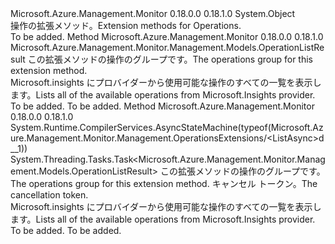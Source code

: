 <Type Name="OperationsExtensions" FullName="Microsoft.Azure.Management.Monitor.Management.OperationsExtensions">
  <TypeSignature Language="C#" Value="public static class OperationsExtensions" />
  <TypeSignature Language="ILAsm" Value=".class public auto ansi abstract sealed beforefieldinit OperationsExtensions extends System.Object" />
  <TypeSignature Language="DocId" Value="T:Microsoft.Azure.Management.Monitor.Management.OperationsExtensions" />
  <TypeSignature Language="VB.NET" Value="Public Module OperationsExtensions" />
  <TypeSignature Language="F#" Value="type OperationsExtensions = class" />
  <AssemblyInfo>
    <AssemblyName>Microsoft.Azure.Management.Monitor</AssemblyName>
    <AssemblyVersion>0.18.0.0</AssemblyVersion>
    <AssemblyVersion>0.18.1.0</AssemblyVersion>
  </AssemblyInfo>
  <Base>
    <BaseTypeName>System.Object</BaseTypeName>
  </Base>
  <Interfaces />
  <Docs>
    <summary>
            <span data-ttu-id="b9c92-101">操作の拡張メソッド。</span><span class="sxs-lookup"><span data-stu-id="b9c92-101">Extension methods for Operations.</span></span>
            </summary>
    <remarks>To be added.</remarks>
  </Docs>
  <Members>
    <Member MemberName="List">
      <MemberSignature Language="C#" Value="public static Microsoft.Azure.Management.Monitor.Management.Models.OperationListResult List (this Microsoft.Azure.Management.Monitor.Management.IOperations operations);" />
      <MemberSignature Language="ILAsm" Value=".method public static hidebysig class Microsoft.Azure.Management.Monitor.Management.Models.OperationListResult List(class Microsoft.Azure.Management.Monitor.Management.IOperations operations) cil managed" />
      <MemberSignature Language="DocId" Value="M:Microsoft.Azure.Management.Monitor.Management.OperationsExtensions.List(Microsoft.Azure.Management.Monitor.Management.IOperations)" />
      <MemberSignature Language="VB.NET" Value="&lt;Extension()&gt;&#xA;Public Function List (operations As IOperations) As OperationListResult" />
      <MemberSignature Language="F#" Value="static member List : Microsoft.Azure.Management.Monitor.Management.IOperations -&gt; Microsoft.Azure.Management.Monitor.Management.Models.OperationListResult" Usage="Microsoft.Azure.Management.Monitor.Management.OperationsExtensions.List operations" />
      <MemberType>Method</MemberType>
      <AssemblyInfo>
        <AssemblyName>Microsoft.Azure.Management.Monitor</AssemblyName>
        <AssemblyVersion>0.18.0.0</AssemblyVersion>
        <AssemblyVersion>0.18.1.0</AssemblyVersion>
      </AssemblyInfo>
      <ReturnValue>
        <ReturnType>Microsoft.Azure.Management.Monitor.Management.Models.OperationListResult</ReturnType>
      </ReturnValue>
      <Parameters>
        <Parameter Name="operations" Type="Microsoft.Azure.Management.Monitor.Management.IOperations" RefType="this" />
      </Parameters>
      <Docs>
        <param name="operations">
            <span data-ttu-id="b9c92-102">この拡張メソッドの操作のグループです。</span><span class="sxs-lookup"><span data-stu-id="b9c92-102">The operations group for this extension method.</span></span>
            </param>
        <summary>
            <span data-ttu-id="b9c92-103">Microsoft.insights にプロバイダーから使用可能な操作のすべての一覧を表示します。</span><span class="sxs-lookup"><span data-stu-id="b9c92-103">Lists all of the available operations from Microsoft.Insights provider.</span></span>
            </summary>
        <returns>To be added.</returns>
        <remarks>To be added.</remarks>
      </Docs>
    </Member>
    <Member MemberName="ListAsync">
      <MemberSignature Language="C#" Value="public static System.Threading.Tasks.Task&lt;Microsoft.Azure.Management.Monitor.Management.Models.OperationListResult&gt; ListAsync (this Microsoft.Azure.Management.Monitor.Management.IOperations operations, System.Threading.CancellationToken cancellationToken = null);" />
      <MemberSignature Language="ILAsm" Value=".method public static hidebysig class System.Threading.Tasks.Task`1&lt;class Microsoft.Azure.Management.Monitor.Management.Models.OperationListResult&gt; ListAsync(class Microsoft.Azure.Management.Monitor.Management.IOperations operations, valuetype System.Threading.CancellationToken cancellationToken) cil managed" />
      <MemberSignature Language="DocId" Value="M:Microsoft.Azure.Management.Monitor.Management.OperationsExtensions.ListAsync(Microsoft.Azure.Management.Monitor.Management.IOperations,System.Threading.CancellationToken)" />
      <MemberSignature Language="F#" Value="static member ListAsync : Microsoft.Azure.Management.Monitor.Management.IOperations * System.Threading.CancellationToken -&gt; System.Threading.Tasks.Task&lt;Microsoft.Azure.Management.Monitor.Management.Models.OperationListResult&gt;" Usage="Microsoft.Azure.Management.Monitor.Management.OperationsExtensions.ListAsync (operations, cancellationToken)" />
      <MemberType>Method</MemberType>
      <AssemblyInfo>
        <AssemblyName>Microsoft.Azure.Management.Monitor</AssemblyName>
        <AssemblyVersion>0.18.0.0</AssemblyVersion>
        <AssemblyVersion>0.18.1.0</AssemblyVersion>
      </AssemblyInfo>
      <Attributes>
        <Attribute>
          <AttributeName>System.Runtime.CompilerServices.AsyncStateMachine(typeof(Microsoft.Azure.Management.Monitor.Management.OperationsExtensions/&lt;ListAsync&gt;d__1))</AttributeName>
        </Attribute>
      </Attributes>
      <ReturnValue>
        <ReturnType>System.Threading.Tasks.Task&lt;Microsoft.Azure.Management.Monitor.Management.Models.OperationListResult&gt;</ReturnType>
      </ReturnValue>
      <Parameters>
        <Parameter Name="operations" Type="Microsoft.Azure.Management.Monitor.Management.IOperations" RefType="this" />
        <Parameter Name="cancellationToken" Type="System.Threading.CancellationToken" />
      </Parameters>
      <Docs>
        <param name="operations">
            <span data-ttu-id="b9c92-104">この拡張メソッドの操作のグループです。</span><span class="sxs-lookup"><span data-stu-id="b9c92-104">The operations group for this extension method.</span></span>
            </param>
        <param name="cancellationToken">
            <span data-ttu-id="b9c92-105">キャンセル トークン。</span><span class="sxs-lookup"><span data-stu-id="b9c92-105">The cancellation token.</span></span>
            </param>
        <summary>
            <span data-ttu-id="b9c92-106">Microsoft.insights にプロバイダーから使用可能な操作のすべての一覧を表示します。</span><span class="sxs-lookup"><span data-stu-id="b9c92-106">Lists all of the available operations from Microsoft.Insights provider.</span></span>
            </summary>
        <returns>To be added.</returns>
        <remarks>To be added.</remarks>
      </Docs>
    </Member>
  </Members>
</Type>